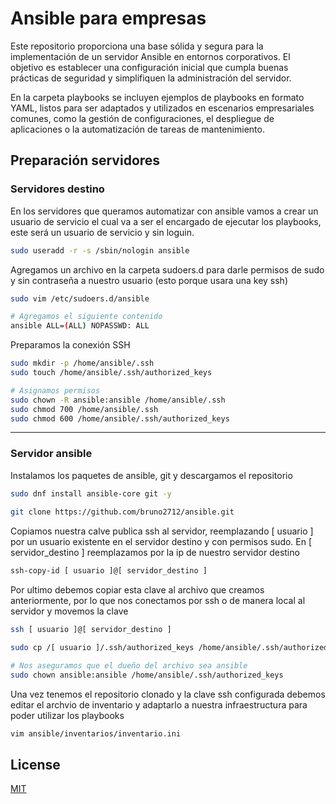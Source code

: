 # Ansible para empresas

Este repositorio proporciona una base sólida y segura para la implementación de un servidor Ansible en entornos corporativos. El objetivo es establecer una configuración inicial que cumpla buenas prácticas de seguridad y simplifiquen la administración del servidor.
    
En la carpeta playbooks se incluyen ejemplos de playbooks en formato YAML, listos para ser adaptados y utilizados en escenarios empresariales comunes, como la gestión de configuraciones, el despliegue de aplicaciones o la automatización de tareas de mantenimiento.

## Preparación servidores

### Servidores destino

En los servidores que queramos automatizar con ansible vamos a crear un usuario de servicio el cual va a ser el encargado de ejecutar los playbooks, este será un usuario de servicio y sin loguin.  

```bash
sudo useradd -r -s /sbin/nologin ansible
```
Agregamos un archivo en la carpeta sudoers.d para darle permisos de sudo y sin contraseña a nuestro usuario (esto porque  usara una key ssh)
```bash
sudo vim /etc/sudoers.d/ansible

# Agregamos el siguiente contenido
ansible ALL=(ALL) NOPASSWD: ALL
```

Preparamos la conexión SSH

``` bash
sudo mkdir -p /home/ansible/.ssh
sudo touch /home/ansible/.ssh/authorized_keys

# Asignamos permisos
sudo chown -R ansible:ansible /home/ansible/.ssh
sudo chmod 700 /home/ansible/.ssh
sudo chmod 600 /home/ansible/.ssh/authorized_keys
```
---
### Servidor ansible

Instalamos los paquetes de ansible, git y descargamos el repositorio

```bash
sudo dnf install ansible-core git -y
  
git clone https://github.com/bruno2712/ansible.git
```  

Copiamos nuestra calve publica ssh al servidor, reemplazando [ usuario ] por un usuario existente en el servidor destino y con permisos sudo. En [ servidor_destino ] reemplazamos por la ip de nuestro servidor destino

```bash
ssh-copy-id [ usuario ]@[ servidor_destino ]
```

Por ultimo debemos copiar esta clave al archivo que creamos anteriormente, por lo que nos conectamos por ssh o de manera local al servidor y movemos la clave

```bash
ssh [ usuario ]@[ servidor_destino ]

sudo cp /[ usuario ]/.ssh/authorized_keys /home/ansible/.ssh/authorized_keys

# Nos aseguramos que el dueño del archivo sea ansible
sudo chown ansible:ansible /home/ansible/.ssh/authorized_keys
```

Una vez tenemos el repositorio clonado y la clave ssh configurada debemos editar el archvio de inventario y adaptarlo a nuestra infraestructura para poder utilizar los playbooks

```bash
vim ansible/inventarios/inventario.ini
```


## License

[MIT](https://choosealicense.com/licenses/mit/)
